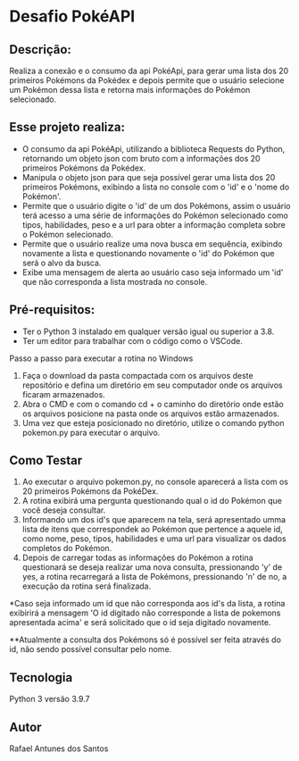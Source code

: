 <h1>Desafio PokéAPI</h1>

<h2>Descrição:</h2>
<p>Realiza a conexão e o consumo da api PokéApi, para gerar uma lista dos 20 primeiros Pokémons da Pokédex e depois permite que o usuário selecione um Pokémon dessa lista e retorna mais informações do Pokémon selecionado.</p>

<h2>Esse projeto realiza: </h2>
<ul>
    <li>O consumo da api PokéApi, utilizando a biblioteca Requests do Python, retornando um objeto json com bruto com a informações dos 20 primeiros Pokémons da Pokédex.</li> 
    <li>Manipula o objeto json para que seja possível gerar uma lista dos 20 primeiros Pokémons, exibindo a lista no console com o 'id' e o 'nome do Pokémon'.</li>
    <li>Permite que o usuário digite o 'id' de um dos Pokémons, assim o usuário terá acesso a uma série de informações do Pokémon selecionado como tipos, habilidades, peso e a url para obter a informação completa sobre o Pokémon selecionado.</li>
    <li>Permite que o usuário realize uma nova busca em sequência, exibindo novamente a lista e questionando novamente o 'id' do Pokémon que será o alvo da busca.</li>
    <li>Exibe uma mensagem de alerta ao usuário caso seja informado um 'id' que não corresponda a lista mostrada no console.</li>
</ul>

<h2>Pré-requisitos:</h2>
<ul>
    <li>Ter o Python 3 instalado em qualquer versão igual ou superior a 3.8.</li>
    <li>Ter um editor para trabalhar com o código como o VSCode.</li>
</ul>
<p>Passo a passo para executar a rotina no Windows</p>
<ol>
    <li>Faça o download da pasta compactada com os arquivos deste repositório e defina um diretório em seu computador onde os arquivos ficaram armazenados.</li>
    <li>Abra o CMD e com o comando cd + o caminho do diretório onde estão os arquivos posicione na pasta onde os arquivos estão armazenados.</li>
    <li>Uma vez que esteja posicionado no diretório, utilize o comando python pokemon.py para executar o arquivo.</li>
</ol>

<h2>Como Testar</h2>
<ol>
    <li>Ao executar o arquivo pokemon.py, no console aparecerá a lista com os 20 primeiros Pokémons da PokéDex.</li>
    <li>A rotina exibirá uma pergunta questionando qual o id do Pokémon que você deseja consultar.</li>
    <li>Informando um dos id's que aparecem na tela, será apresentado umma lista de itens que correspondek ao Pokémon que pertence a aquele id, como nome, peso, tipos, habilidades e uma url para visualizar os dados completos do Pokémon.</li>
    <li>Depois de carregar todas as informações do Pokémon a rotina questionará se deseja realizar uma nova consulta, pressionando 'y' de yes, a rotina recarregará a lista de Pokémons, pressionando 'n' de no, a execução da rotina será finalizada.</li>
</ol>
<p>*Caso seja informado um id que não corresponda aos id's da lista, a rotina exibirirá a mensagem 'O id digitado não corresponde a lista de pokemons apresentada acima' e será solicitado que o id seja digitado novamente.</p>
<p>**Atualmente a consulta dos Pokémons só é possível ser feita através do id, não sendo possível consultar pelo nome.</p>

<h2>Tecnologia</h2>
<p>Python 3 versão 3.9.7</p>

<h2>Autor</h2>
<p>Rafael Antunes dos Santos</p>
